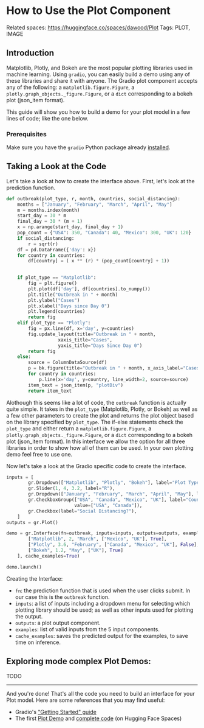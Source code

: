 # How to Use the Plot Component

Related spaces: https://huggingface.co/spaces/dawood/Plot
Tags: PLOT, IMAGE

## Introduction

Matplotlib, Plotly, and Bokeh are the most popular plotting libraries used in machine learning. Using `gradio`, you can easily build a demo using any of these libraries and share it with anyone. The Gradio plot component accepts any of the following: a `matplotlib.figure.Figure`, a `plotly.graph_objects._figure.Figure`, or a `dict` corresponding to a bokeh plot (json_item format).

This guide will show you how to build a demo for your plot model in a few lines of code; like the one below.

<gradio-app space="dawood/Plot"> </gradio-app>

### Prerequisites

Make sure you have the `gradio` Python package already [installed](/getting_started).


## Taking a Look at the Code

Let's take a look at how to create the interface above. First, let's look at the prediction function.

```python
def outbreak(plot_type, r, month, countries, social_distancing):
    months = ["January", "February", "March", "April", "May"]
    m = months.index(month)
    start_day = 30 * m
    final_day = 30 * (m + 1)
    x = np.arange(start_day, final_day + 1)
    pop_count = {"USA": 350, "Canada": 40, "Mexico": 300, "UK": 120}
    if social_distancing:
        r = sqrt(r)
    df = pd.DataFrame({'day': x})
    for country in countries:
        df[country] = ( x ** (r) * (pop_count[country] + 1))
        

    if plot_type == "Matplotlib":
        fig = plt.figure()
        plt.plot(df['day'], df[countries].to_numpy())
        plt.title("Outbreak in " + month)
        plt.ylabel("Cases")
        plt.xlabel("Days since Day 0")
        plt.legend(countries)
        return fig
    elif plot_type == "Plotly":
        fig = px.line(df, x='day', y=countries)
        fig.update_layout(title="Outbreak in " + month,
                   xaxis_title="Cases",
                   yaxis_title="Days Since Day 0")
        return fig
    else:
        source = ColumnDataSource(df)
        p = bk.figure(title="Outbreak in " + month, x_axis_label="Cases", y_axis_label="Days Since Day 0")
        for country in countries:
            p.line(x='day', y=country, line_width=2, source=source)
        item_text = json_item(p, "plotDiv")
        return item_text
```

Alothough this seems like a lot of code, the `outbreak` function is actually quite simple. It takes in the `plot_type` (Matplotlib, Plotly, or Bokeh) as well as a few other parameters to create the plot and returns the plot object based on the library specified by `plot_type`. The if-else statements check the `plot_type` and either return a `matplotlib.figure.Figure`, a `plotly.graph_objects._figure.Figure`, or a `dict` corresponding to a bokeh plot (json_item format). In this interface we allow the option for all three libraries in order to show how all of them can be used. In your own plotting demo feel free to use one.

Now let's take a look at the Gradio specific code to create the interface.

```python
inputs = [
        gr.Dropdown(["Matplotlib", "Plotly", "Bokeh"], label="Plot Type"),
        gr.Slider(1, 4, 3.2, label="R"),
        gr.Dropdown(["January", "February", "March", "April", "May"], label="Month"),
        gr.CheckboxGroup(["USA", "Canada", "Mexico", "UK"], label="Countries", 
                         value=["USA", "Canada"]),
        gr.Checkbox(label="Social Distancing?"),
    ]
outputs = gr.Plot()

demo = gr.Interface(fn=outbreak, inputs=inputs, outputs=outputs, examples=[
        ["Matplotlib", 2, "March", ["Mexico", "UK"], True],
        ["Plotly", 3.6, "February", ["Canada", "Mexico", "UK"], False],
        ["Bokeh", 1.2, "May", ["UK"], True]
    ], cache_examples=True)

demo.launch()
```

Creating the Interface:

* `fn`: the prediction function that is used when the user clicks submit. In our case this is the `outbreak` function.
* `inputs`: a list of inputs including a dropdown menu for selecting which plotting library should be used; as well as other inputs used for plotting the output.
* `outputs`: a plot output component.
* `examples`: list of valid inputs from the 5 input components.
* `cache_examples`: saves the predicted output for the examples, to save time on inference.


## Exploring mode complex Plot Demos:

TODO

----------

And you're done! That's all the code you need to build an interface for your Plot model. Here are some references that you may find useful:

* Gradio's ["Getting Started" guide](https://gradio.app/getting_started/)
* The first [Plot Demo](https://huggingface.co/spaces/dawood/Plot) and [complete code](https://huggingface.co/spaces/dawood/Plot/tree/main) (on Hugging Face Spaces)
